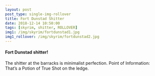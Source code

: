 ```yaml
---
layout: post
post_type: single-img-rollover
title: Fort Dunstad Shitter
date: 2018-12-14 10:50:00
tags: [skyrim, shitter, ROLLOVER]
img1: /img/skyrim/fortdunstad1.jpg
img1_rollover: /img/skyrim/fortdunstad2.jpg
---
```

#### Fort Dunstad shitter!

The shitter at the barracks is minimalist perfection. Point of Information: That’s a Potion of True Shot on the ledge.
